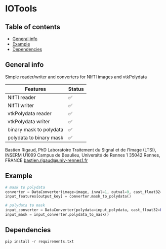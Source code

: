 # IOTools

## Table of contents

* [General info](#general-info)
* [Example](#example)
* [Dependencies](#dependencies)

## General info

Simple reader/writer and converters for NIfTI images and vtkPolydata

| Features                               | Status              |
|----------------------------------------|---------------------|
| NIfTI reader                           | :white_check_mark:  |
| NIfTI writer                           | :white_check_mark:  |
| vtkPolydata reader                     | :white_check_mark:  |
| vtkPolydata writer                     | :white_check_mark:  |
| binary mask to polydata                | :white_check_mark:  |
| polydata to binary mask | :white_check_mark:  |

Bastien Rigaud, PhD Laboratoire Traitement du Signal et de l'Image (LTSI), INSERM U1099 Campus de Beaulieu, Université
de Rennes 1 35042 Rennes, FRANCE bastien.rigaud@univ-rennes1.fr

## Example

```python
# mask to polydata
converter = DataConverter(image=image, inval=1, outval=0, cast_float32=True)
input_features[output_key] = converter.mask_to_polydata()

# polydata to mask
input_converter = DataConverter(polydata=input_polydata, cast_float32=False)
input_mask = input_converter.polydata_to_mask()
```

## Dependencies

```
pip install -r requirements.txt
```